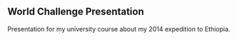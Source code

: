 World Challenge Presentation
----------------------------

Presentation for my university course about my 2014 expedition to Ethiopia.

